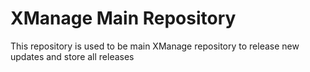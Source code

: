

# XManage Main Repository

This repository is used to be main XManage repository to release new updates and store all releases